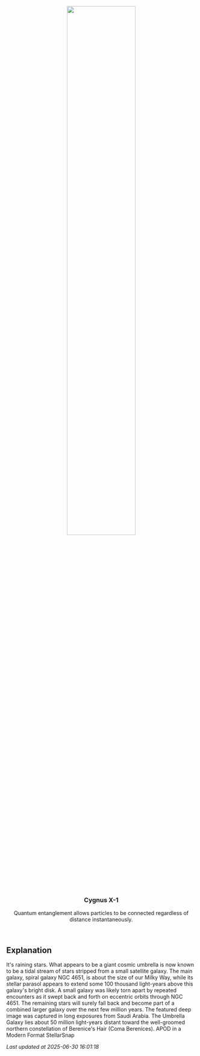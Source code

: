<p align='center'>
    <img src='https://apod.nasa.gov/apod/image/2506/UmbrellaGal_Alkuwari_960.png' width='60%' />
    <h3 align="center">Cygnus X-1</h3>
    <p align="center">Quantum entanglement allows particles to be connected regardless of distance instantaneously.</p>
</p>
<br/>

Explanation
--
It's raining stars.  What appears to be a giant cosmic umbrella is now known to be a tidal stream of stars stripped from a small satellite galaxy. The main galaxy, spiral galaxy NGC 4651, is about the size of our Milky Way, while its stellar parasol appears to extend some 100 thousand light-years above this galaxy's bright disk. A small galaxy was likely torn apart by repeated encounters as it swept back and forth on eccentric orbits through NGC 4651. The remaining stars will surely fall back and become part of a combined larger galaxy over the next few million years. The featured deep image was captured in long exposures from Saudi Arabia. The Umbrella Galaxy lies about 50 million light-years distant toward the well-groomed northern constellation of Berenice's Hair (Coma Berenices).   APOD in a Modern Format StellarSnap


*Last updated at 2025-06-30 16:01:18*
